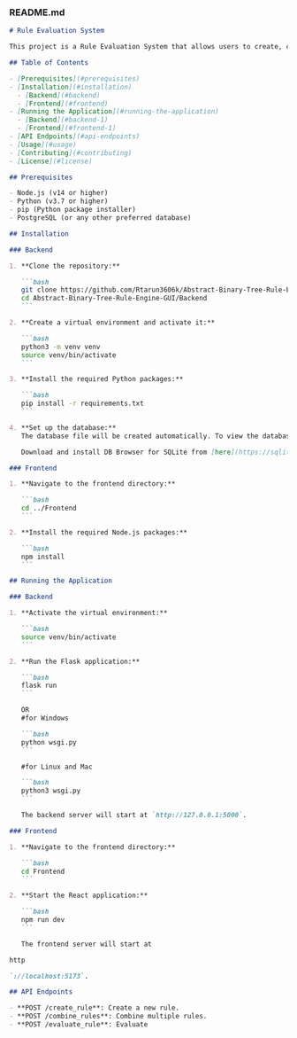 ### README.md

````markdown
# Rule Evaluation System

This project is a Rule Evaluation System that allows users to create, combine, and evaluate rules based on given data. The system consists of a frontend built with React and a backend built with Python.

## Table of Contents

- [Prerequisites](#prerequisites)
- [Installation](#installation)
  - [Backend](#backend)
  - [Frontend](#frontend)
- [Running the Application](#running-the-application)
  - [Backend](#backend-1)
  - [Frontend](#frontend-1)
- [API Endpoints](#api-endpoints)
- [Usage](#usage)
- [Contributing](#contributing)
- [License](#license)

## Prerequisites

- Node.js (v14 or higher)
- Python (v3.7 or higher)
- pip (Python package installer)
- PostgreSQL (or any other preferred database)

## Installation

### Backend

1. **Clone the repository:**

   ```bash
   git clone https://github.com/Rtarun3606k/Abstract-Binary-Tree-Rule-Engine-GUI.git
   cd Abstract-Binary-Tree-Rule-Engine-GUI/Backend
   ```

2. **Create a virtual environment and activate it:**

   ```bash
   python3 -m venv venv
   source venv/bin/activate
   ```

3. **Install the required Python packages:**

   ```bash
   pip install -r requirements.txt
   ```

4. **Set up the database:**
   The database file will be created automatically. To view the database, you can use any SQLite viewer, such as DB Browser for SQLite.

   Download and install DB Browser for SQLite from [here](https://sqlitebrowser.org/).

### Frontend

1. **Navigate to the frontend directory:**

   ```bash
   cd ../Frontend
   ```

2. **Install the required Node.js packages:**

   ```bash
   npm install
   ```

## Running the Application

### Backend

1. **Activate the virtual environment:**

   ```bash
   source venv/bin/activate
   ```

2. **Run the Flask application:**

   ```bash
   flask run
   ```

   OR
   #for Windows

   ```bash
   python wsgi.py
   ```

   #for Linux and Mac

   ```bash
   python3 wsgi.py
   ```

   The backend server will start at `http://127.0.0.1:5000`.

### Frontend

1. **Navigate to the frontend directory:**

   ```bash
   cd Frontend
   ```

2. **Start the React application:**

   ```bash
   npm run dev
   ```

   The frontend server will start at

http

`://localhost:5173`.

## API Endpoints

- **POST /create_rule**: Create a new rule.
- **POST /combine_rules**: Combine multiple rules.
- **POST /evaluate_rule**: Evaluate
````

